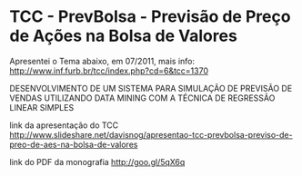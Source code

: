 TCC - PrevBolsa - Previsão de Preço de Ações na Bolsa de Valores
=========
Apresentei o Tema abaixo, em 07/2011, mais info: http://www.inf.furb.br/tcc/index.php?cd=6&tcc=1370

DESENVOLVIMENTO DE UM SISTEMA PARA SIMULAÇÃO DE PREVISÃO DE VENDAS UTILIZANDO DATA MINING COM A TÉCNICA DE REGRESSÃO LINEAR SIMPLES

link da apresentação do TCC
http://www.slideshare.net/davisnog/apresentao-tcc-prevbolsa-previso-de-preo-de-aes-na-bolsa-de-valores

link do PDF da monografia
http://goo.gl/5qX6q

